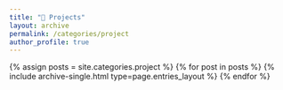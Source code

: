 ```yaml
---
title: "🚀 Projects"
layout: archive
permalink: /categories/project
author_profile: true
---
```



{% assign posts = site.categories.project %}
{% for post in posts %} {% include archive-single.html type=page.entries_layout %} {% endfor %}
